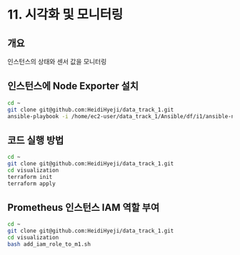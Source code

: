 # **11. 시각화 및 모니터링**

## 개요
인스턴스의 상태와 센서 값을 모니터링

## 인스턴스에 Node Exporter 설치
```bash
cd ~
git clone git@github.com:HeidiHyeji/data_track_1.git
ansible-playbook -i /home/ec2-user/data_track_1/Ansible/df/i1/ansible-node_exporter/hosts /home/ec2-user/data_track_1/Ansible/df/i1 ansible-node_exporter/node_exporter_install.yml
```

## 코드 실행 방법
```bash
cd ~
git clone git@github.com:HeidiHyeji/data_track_1.git
cd visualization
terraform init
terraform apply
```

## Prometheus 인스턴스 IAM 역할 부여
```bash
cd ~
git clone git@github.com:HeidiHyeji/data_track_1.git
cd visualization
bash add_iam_role_to_m1.sh
```